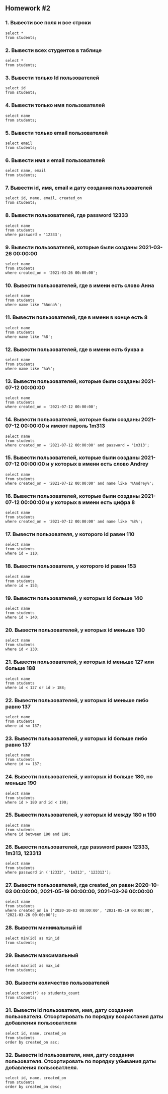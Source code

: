## Homework #2
 
### 1. Вывести все поля и все строки
```
select * 
from students;
```
### 2. Вывести всех студентов в таблице
```
select *
from students;
```

### 3. Вывести только Id пользователей
```
select id
from students;
```
### 4. Вывести только имя пользователей
```
select name
from students;
```
### 5. Вывести только email пользователей
```
select email
from students;
```
### 6. Вывести имя и email пользователей
```
select name, email
from students;
```
### 7. Вывести id, имя, email и дату создания пользователей
```
select id, name, email, created_on
from students;
```
### 8. Вывести пользователей, где password 12333
```
select name
from students
where password = '12333';
```
### 9. Вывести пользователей, которые были созданы 2021-03-26 00:00:00
```
select name
from students
where created_on = '2021-03-26 00:00:00';
```
### 10. Вывести пользователей, где в имени есть слово Анна
```
select name
from students
where name like '%Anna%';
```
### 11. Вывести пользователей, где в имени в конце есть 8
```
select name
from students
where name like '%8';
```
### 12. Вывести пользователей, где в имени есть буква а
```
select name
from students
where name like '%a%';
```
### 13. Вывести пользователей, которые были созданы 2021-07-12 00:00:00
```
select name
from students
where created_on = '2021-07-12 00:00:00';
```
### 14. Вывести пользователей, которые были созданы 2021-07-12 00:00:00 и имеют пароль 1m313
```
select name
from students
where created_on = '2021-07-12 00:00:00' and password = '1m313';
```
### 15. Вывести пользователей, которые были созданы 2021-07-12 00:00:00 и у которых в имени есть слово Andrey
```
select name
from students
where created_on = '2021-07-12 00:00:00' and name like '%Andrey%';
```
### 16. Вывести пользователей, которые были созданы 2021-07-12 00:00:00 и у которых в имени есть цифра 8
```
select name
from students
where created_on = '2021-07-12 00:00:00' and name like '%8%';
```
### 17. Вывести пользователя, у которого id равен 110
```
select name
from students
where id = 110;
```
### 18. Вывести пользователя, у которого id равен 153
```
select name
from students
where id = 153;
```
### 19. Вывести пользователей, у которых id больше 140
```
select name
from students
where id > 140;
```
### 20. Вывести пользователей, у которых id меньше 130
```
select name
from students
where id < 130;
```
### 21. Вывести пользователей, у которых id меньше 127 или больше 188
```
select name
from students
where id < 127 or id > 188;
```
### 22. Вывести пользователей, у которых id меньше либо равно 137
```
select name
from students
where id <= 137;
```
### 23. Вывести пользователей, у которых id больше либо равно 137
```
select name
from students
where id >= 137;
```
### 24. Вывести пользователей, у которых id больше 180, но меньше 190
```
select name
from students
where id > 180 and id < 190;
```
### 25. Вывести пользователей, у которых id между 180 и 190
```
select name
from students
where id between 180 and 190;
```
### 26. Вывести пользователей, где password равен 12333, 1m313, 123313
```
select name
from students
where password in ('12333', '1m313', '123313');
```
### 27. Вывести пользователей, где created_on равен 2020-10-03 00:00:00, 2021-05-19 00:00:00, 2021-03-26 00:00:00
```
select name
from students
where created_on in ('2020-10-03 00:00:00', '2021-05-19 00:00:00', '2021-03-26 00:00:00');
```
### 28. Вывести минимальный id 
```
select min(id) as min_id 
from students;
```
### 29. Вывести максимальный
```
select max(id) as max_id 
from students;
```
### 30. Вывести количество пользователей
```
select count(*) as students_count 
from students;
```
### 31. Вывести id пользователя, имя, дату создания пользователя. Отсортировать по порядку возрастания даты добавления пользоватлеля
```
select id, name, created_on 
from students
order by created_on asc;
```
### 32. Вывести id пользователя, имя, дату создания пользователя. Отсортировать по порядку убывания даты добавления пользоватлеля.
```
select id, name, created_on 
from students
order by created_on desc;
```
